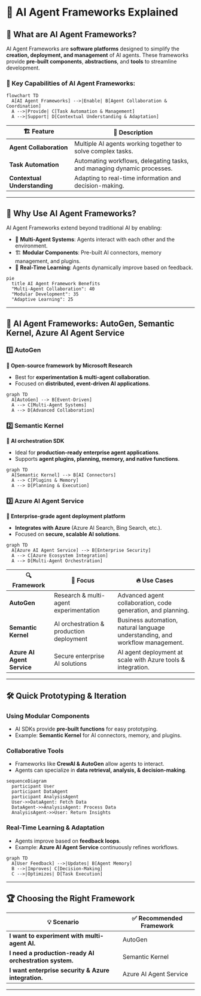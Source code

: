 # 🤖 AI Agent Frameworks Explained

## 📌 What are AI Agent Frameworks?
AI Agent Frameworks are **software platforms** designed to simplify the **creation, deployment, and management** of AI agents. These frameworks provide **pre-built components**, **abstractions**, and **tools** to streamline development.

### 🔑 Key Capabilities of AI Agent Frameworks:

```mermaid
flowchart TD
  A[AI Agent Frameworks] -->|Enable| B[Agent Collaboration & Coordination]
  A -->|Provide| C[Task Automation & Management]
  A -->|Support| D[Contextual Understanding & Adaptation]
```

| 🏗 **Feature**  | 📝 **Description** |
|---------------|-----------------|
| **Agent Collaboration** | Multiple AI agents working together to solve complex tasks. |
| **Task Automation** | Automating workflows, delegating tasks, and managing dynamic processes. |
| **Contextual Understanding** | Adapting to real-time information and decision-making. |

---

## 🚀 Why Use AI Agent Frameworks?

AI Agent Frameworks extend beyond traditional AI by enabling:

- 🤝 **Multi-Agent Systems**: Agents interact with each other and the environment.
- 🏗 **Modular Components**: Pre-built AI connectors, memory management, and plugins.
- 🔄 **Real-Time Learning**: Agents dynamically improve based on feedback.

```mermaid
pie
  title AI Agent Framework Benefits
  "Multi-Agent Collaboration": 40
  "Modular Development": 35
  "Adaptive Learning": 25
```

---

## 🔧 AI Agent Frameworks: AutoGen, Semantic Kernel, Azure AI Agent Service

### 1️⃣ **AutoGen**

**🔹 Open-source framework by Microsoft Research**  
- Best for **experimentation & multi-agent collaboration**.  
- Focused on **distributed, event-driven AI applications**.

```mermaid
graph TD
  A[AutoGen] --> B[Event-Driven]
  A --> C[Multi-Agent Systems]
  A --> D[Advanced Collaboration]
```

### 2️⃣ **Semantic Kernel**

**🔹 AI orchestration SDK**  
- Ideal for **production-ready enterprise agent applications**.  
- Supports **agent plugins, planning, memory, and native functions**.

```mermaid
graph TD
  A[Semantic Kernel] --> B[AI Connectors]
  A --> C[Plugins & Memory]
  A --> D[Planning & Execution]
```

### 3️⃣ **Azure AI Agent Service**

**🔹 Enterprise-grade agent deployment platform**  
- **Integrates with Azure** (Azure AI Search, Bing Search, etc.).  
- Focused on **secure, scalable AI solutions**.

```mermaid
graph TD
  A[Azure AI Agent Service] --> B[Enterprise Security]
  A --> C[Azure Ecosystem Integration]
  A --> D[Multi-Agent Orchestration]
```

| 🔍 **Framework** | 🔧 **Focus** | 🔥 **Use Cases** |
|---------------|------------|-----------------|
| **AutoGen** | Research & multi-agent experimentation | Advanced agent collaboration, code generation, and planning. |
| **Semantic Kernel** | AI orchestration & production deployment | Business automation, natural language understanding, and workflow management. |
| **Azure AI Agent Service** | Secure enterprise AI solutions | AI agent deployment at scale with Azure tools & integration. |

---

## 🛠 Quick Prototyping & Iteration

### **Using Modular Components**
- AI SDKs provide **pre-built functions** for easy prototyping.
- Example: **Semantic Kernel** for AI connectors, memory, and plugins.

### **Collaborative Tools**
- Frameworks like **CrewAI & AutoGen** allow agents to interact.
- Agents can specialize in **data retrieval, analysis, & decision-making**.

```mermaid
sequenceDiagram
  participant User
  participant DataAgent
  participant AnalysisAgent
  User->>DataAgent: Fetch Data
  DataAgent->>AnalysisAgent: Process Data
  AnalysisAgent->>User: Return Insights
```

### **Real-Time Learning & Adaptation**
- Agents improve based on **feedback loops**.
- Example: **Azure AI Agent Service** continuously refines workflows.

```mermaid
graph TD
  A[User Feedback] -->|Updates| B[Agent Memory]
  B -->|Improves| C[Decision-Making]
  C -->|Optimizes| D[Task Execution]
```

---

## 🏆 Choosing the Right Framework

| 💡 **Scenario** | ✅ **Recommended Framework** |
|---------------|-------------------|
| **I want to experiment with multi-agent AI.** | AutoGen |
| **I need a production-ready AI orchestration system.** | Semantic Kernel |
| **I want enterprise security & Azure integration.** | Azure AI Agent Service |

---